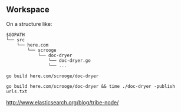 


## Workspace

On a structure like:

```
$GOPATH
└── src
    └── here.com
        └── scrooge
            └── doc-dryer
                └── doc-dryer.go
                └── ...
```

```
go build here.com/scrooge/doc-dryer

go build here.com/scrooge/doc-dryer && time ./doc-dryer -publish urls.txt
```

http://www.elasticsearch.org/blog/tribe-node/
